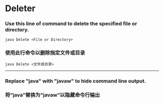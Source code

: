 # Deleter

### Use this line of command to delete the specified file or directory.
`java Delete <File or Directory>`
### 使用此行命令以删除指定文件或目录
`java Delete <文件或目录>`

---

### Replace "java" with "javaw" to hide command line output.
### 将“java”替换为“javaw”以隐藏命令行输出
